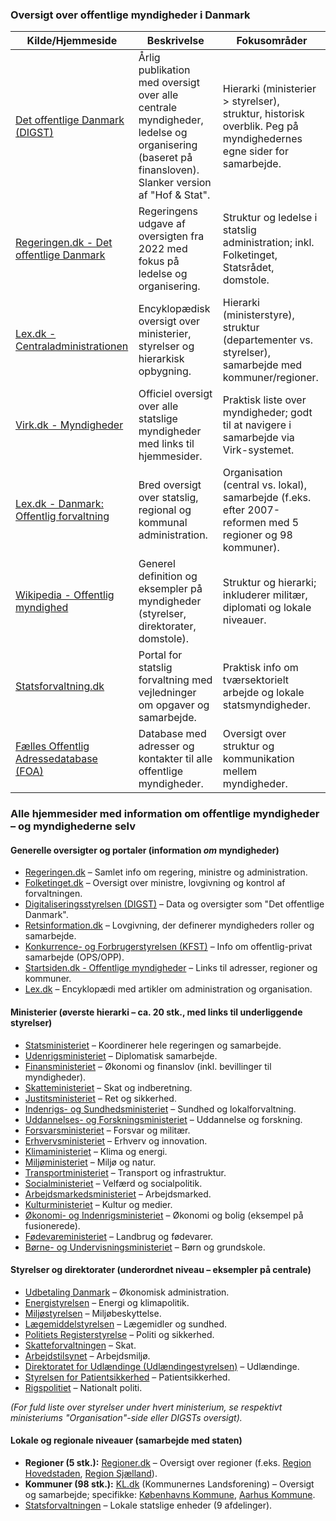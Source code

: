 ### Oversigt over offentlige myndigheder i Danmark
| Kilde/Hjemmeside | Beskrivelse | Fokusområder |
|------------------|-------------|--------------|
| [Det offentlige Danmark (DIGST)](https://digst.dk/data/det-offentlige-danmark/) | Årlig publikation med oversigt over alle centrale myndigheder, ledelse og organisering (baseret på finansloven). Slanker version af "Hof & Stat". | Hierarki (ministerier > styrelser), struktur, historisk overblik. Peg på myndighedernes egne sider for samarbejde. |
| [Regeringen.dk - Det offentlige Danmark](https://regeringen.dk/om-regeringen/det-offentlige-danmark/) | Regeringens udgave af oversigten fra 2022 med fokus på ledelse og organisering. | Struktur og ledelse i statslig administration; inkl. Folketinget, Statsrådet, domstole. |
| [Lex.dk - Centraladministrationen](https://lex.dk/centraladministrationen) | Encyklopædisk oversigt over ministerier, styrelser og hierarkisk opbygning. | Hierarki (ministerstyre), struktur (departementer vs. styrelser), samarbejde med kommuner/regioner. |
| [Virk.dk - Myndigheder](https://virk.dk/myndigheder/) | Officiel oversigt over alle statslige myndigheder med links til hjemmesider. | Praktisk liste over myndigheder; godt til at navigere i samarbejde via Virk-systemet. |
| [Lex.dk - Danmark: Offentlig forvaltning](https://lex.dk/Danmark_-_offentlig_forvaltning) | Bred oversigt over statslig, regional og kommunal administration. | Organisation (central vs. lokal), samarbejde (f.eks. efter 2007-reformen med 5 regioner og 98 kommuner). |
| [Wikipedia - Offentlig myndighed](https://da.wikipedia.org/wiki/Offentlig_myndighed) | Generel definition og eksempler på myndigheder (styrelser, direktorater, domstole). | Struktur og hierarki; inkluderer militær, diplomati og lokale niveauer. |
| [Statsforvaltning.dk](https://www.statsforvaltning.dk/) | Portal for statslig forvaltning med vejledninger om opgaver og samarbejde. | Praktisk info om tværsektorielt arbejde og lokale statsmyndigheder. |
| [Fælles Offentlig Adressedatabase (FOA)](https://foa.dk/) | Database med adresser og kontakter til alle offentlige myndigheder. | Oversigt over struktur og kommunikation mellem myndigheder. |


### Alle hjemmesider med information om offentlige myndigheder – og myndighederne selv

#### Generelle oversigter og portaler (information *om* myndigheder)
- [Regeringen.dk](https://regeringen.dk/) – Samlet info om regering, ministre og administration.
- [Folketinget.dk](https://www.ft.dk/) – Oversigt over ministre, lovgivning og kontrol af forvaltningen.
- [Digitaliseringsstyrelsen (DIGST)](https://digst.dk/) – Data og oversigter som "Det offentlige Danmark".
- [Retsinformation.dk](https://www.retsinformation.dk/) – Lovgivning, der definerer myndigheders roller og samarbejde.
- [Konkurrence- og Forbrugerstyrelsen (KFST)](https://kfst.dk/) – Info om offentlig-privat samarbejde (OPS/OPP).
- [Startsiden.dk - Offentlige myndigheder](http://www.startsiden.dk/Offentlige-myndigheder) – Links til adresser, regioner og kommuner.
- [Lex.dk](https://lex.dk/) – Encyklopædi med artikler om administration og organisation.

#### Ministerier (øverste hierarki – ca. 20 stk., med links til underliggende styrelser)
- [Statsministeriet](https://stm.dk/) – Koordinerer hele regeringen og samarbejde.
- [Udenrigsministeriet](https://um.dk/) – Diplomatisk samarbejde.
- [Finansministeriet](https://fm.dk/) – Økonomi og finanslov (inkl. bevillinger til myndigheder).
- [Skatteministeriet](https://skm.dk/) – Skat og indberetning.
- [Justitsministeriet](https://www.justitsministeriet.dk/) – Ret og sikkerhed.
- [Indenrigs- og Sundhedsministeriet](https://ism.dk/) – Sundhed og lokalforvaltning.
- [Uddannelses- og Forskningsministeriet](https://ufm.dk/) – Uddannelse og forskning.
- [Forsvarsministeriet](https://fmn.dk/) – Forsvar og militær.
- [Erhvervsministeriet](https://em.dk/) – Erhverv og innovation.
- [Klimaministeriet](https://klimaministeriet.dk/) – Klima og energi.
- [Miljøministeriet](https://memu.dk/) – Miljø og natur.
- [Transportministeriet](https://trafikministeriet.dk/) – Transport og infrastruktur.
- [Socialministeriet](https://sm.dk/) – Velfærd og socialpolitik.
- [Arbejdsmarkedsministeriet](https://star.dk/) – Arbejdsmarked.
- [Kulturministeriet](https://kum.dk/) – Kultur og medier.
- [Økonomi- og Indenrigsministeriet](https://oim.dk/) – Økonomi og bolig (eksempel på fusionerede).
- [Fødevareministeriet](https://lbst.dk/) – Landbrug og fødevarer.
- [Børne- og Undervisningsministeriet](https://uvm.dk/) – Børn og grundskole.


#### Styrelser og direktorater (underordnet niveau – eksempler på centrale)
- [Udbetaling Danmark](https://www.udbetalingdanmark.dk/) – Økonomisk administration.
- [Energistyrelsen](https://ens.dk/) – Energi og klimapolitik.
- [Miljøstyrelsen](https://mst.dk/) – Miljøbeskyttelse.
- [Lægemiddelstyrelsen](https://laegemiddelstyrelsen.dk/) – Lægemidler og sundhed.
- [Politiets Registerstyrelse](https://politi.dk/) – Politi og sikkerhed.
- [Skatteforvaltningen](https://skat.dk/) – Skat.
- [Arbejdstilsynet](https://at.dk/) – Arbejdsmiljø.
- [Direktoratet for Udlændinge (Udlændingestyrelsen)](https://nyidanmark.dk/) – Udlændinge.
- [Styrelsen for Patientsikkerhed](https://styrelsenforsundhed.dk/) – Patientsikkerhed.
- [Rigspolitiet](https://politi.dk/rigspolitiet/) – Nationalt politi.

*(For fuld liste over styrelser under hvert ministerium, se respektivt ministeriums "Organisation"-side eller DIGSTs oversigt).*

#### Lokale og regionale niveauer (samarbejde med staten)
- **Regioner (5 stk.):** [Regioner.dk](https://www.regioner.dk/) – Oversigt over regioner (f.eks. [Region Hovedstaden](https://www.regionh.dk/), [Region Sjælland](https://www.regionsjaelland.dk/)).
- **Kommuner (98 stk.):** [KL.dk](https://www.kl.dk/) (Kommunernes Landsforening) – Oversigt og samarbejde; specifikke: [Københavns Kommune](https://www.kk.dk/), [Aarhus Kommune](https://www.aarhus.dk/).
- [Statsforvaltningen](https://www.statsforvaltning.dk/) – Lokale statslige enheder (9 afdelinger).
